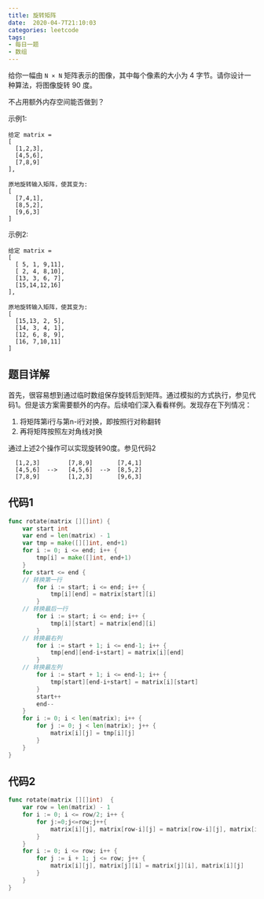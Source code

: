 ```yaml
---
title: 旋转矩阵
date:  2020-04-7T21:10:03
categories: leetcode
tags:
- 每日一题
- 数组
---
```


给你一幅由 `N × N` 矩阵表示的图像，其中每个像素的大小为 4 字节。请你设计一种算法，将图像旋转 90 度。

不占用额外内存空间能否做到？

示例1:

```
给定 matrix = 
[
  [1,2,3],
  [4,5,6],
  [7,8,9]
],

原地旋转输入矩阵，使其变为:
[
  [7,4,1],
  [8,5,2],
  [9,6,3]
]
```

示例2:

```
给定 matrix =
[
  [ 5, 1, 9,11],
  [ 2, 4, 8,10],
  [13, 3, 6, 7],
  [15,14,12,16]
], 

原地旋转输入矩阵，使其变为:
[
  [15,13, 2, 5],
  [14, 3, 4, 1],
  [12, 6, 8, 9],
  [16, 7,10,11]
]
```

## 题目详解

首先，很容易想到通过临时数组保存旋转后到矩阵。通过模拟的方式执行，参见代码1。但是该方案需要额外的内存。后续咱们深入看看样例。发现存在下列情况：

1. 将矩阵第i行与第n-i行对换，即按照行对称翻转
2. 再将矩阵按照左对角线对换

通过上述2个操作可以实现旋转90度。参见代码2

```
  [1,2,3]        [7,8,9]       [7,4,1]    
  [4,5,6]  -->   [4,5,6]  -->  [8,5,2]
  [7,8,9]        [1,2,3]       [9,6,3]
```

## 代码1

```go
func rotate(matrix [][]int) {
	var start int
	var end = len(matrix) - 1
	var tmp = make([][]int, end+1)
	for i := 0; i <= end; i++ {
		tmp[i] = make([]int, end+1)
	}
	for start <= end {
    // 转换第一行
		for i := start; i <= end; i++ {
			tmp[i][end] = matrix[start][i]
		}
    // 转换最后一行
		for i := start; i <= end; i++ {
			tmp[i][start] = matrix[end][i]
		}
    // 转换最右列
		for i := start + 1; i <= end-1; i++ {
			tmp[end][end-i+start] = matrix[i][end]
		}
    // 转换最左列
		for i := start + 1; i <= end-1; i++ {
			tmp[start][end-i+start] = matrix[i][start]
		}
		start++
		end--
	}
	for i := 0; i < len(matrix); i++ {
		for j := 0; j < len(matrix); j++ {
			matrix[i][j] = tmp[i][j]
		}
	}
}
```

## 代码2

```go
func rotate(matrix [][]int)  {
	var row = len(matrix) - 1
	for i := 0; i <= row/2; i++ {
		for j:=0;j<=row;j++{
			matrix[i][j], matrix[row-i][j] = matrix[row-i][j], matrix[i][j]
		}
	}
	for i := 0; i <= row; i++ {
		for j := i + 1; j <= row; j++ {
			matrix[i][j], matrix[j][i] = matrix[j][i], matrix[i][j]
		}
	}
}
```



